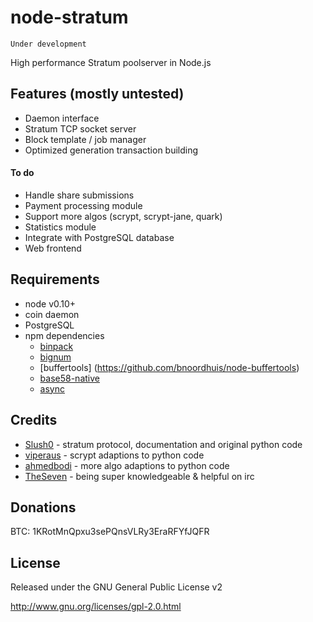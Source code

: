 node-stratum
============

    Under development

High performance Stratum poolserver in Node.js


Features (mostly untested)
--------------------------
* Daemon interface
* Stratum TCP socket server
* Block template / job manager
* Optimized generation transaction building

#### To do
* Handle share submissions
* Payment processing module
* Support more algos (scrypt, scrypt-jane, quark)
* Statistics module
* Integrate with PostgreSQL database
* Web frontend


Requirements
------------
* node v0.10+
* coin daemon
* PostgreSQL
* npm dependencies
  * [binpack](https://github.com/russellmcc/node-binpack)
  * [bignum](https://github.com/justmoon/node-bignum)
  * [buffertools] (https://github.com/bnoordhuis/node-buffertools)
  * [base58-native](https://github.com/gasteve/node-base58)
  * [async](https://github.com/caolan/async)


Credits
-------
* [Slush0](https://github.com/slush0/stratum-mining) - stratum protocol, documentation and original python code
* [viperaus](https://github.com/viperaus/stratum-mining) - scrypt adaptions to python code
* [ahmedbodi](https://github.com/ahmedbodi/stratum-mining) - more algo adaptions to python code
* [TheSeven](https://github.com/TheSeven) - being super knowledgeable & helpful on irc

Donations
---------
BTC: 1KRotMnQpxu3sePQnsVLRy3EraRFYfJQFR

License
-------
Released under the GNU General Public License v2

http://www.gnu.org/licenses/gpl-2.0.html
